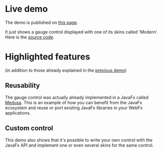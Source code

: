 # Live demo

The demo is published on [this page][demo-live-link].

It just shows a gauge control displayed with one of its skins called 'Modern'.
Here is the [source code][demo-source-link].

# Highlighted features

(in addition to those already explained in the [previous demo][previous-demo-repo-link])

## Reusability

The gauge control was actually already implemented in a JavaFx called [Medusa][hansolo-medusa-link].
This is an example of how you can benefit from the JavaFx ecosystem and reuse or port existing JavaFx libraries in your WebFx applications.

## Custom control

This demo also shows that it's possible to write your own control with the JavaFx API and implement one or even several skins for the same control. 

[demo-live-link]: https://moderngauge.webfx.dev
[demo-source-link]: https://github.com/webfx-project/webfx-demo-moderngauge/blob/main/webfx-demo-moderngauge-application/src/main/java/webfx/demo/moderngauge/ModernGaugeApplication.java
[previous-demo-repo-link]: https://github.com/webfx-project/webfx-demo-tallycounter
[hansolo-medusa-link]: https://github.com/HanSolo/Medusa
